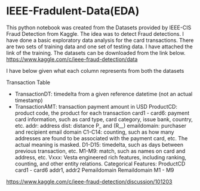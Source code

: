 # IEEE-Fradulent-Data(EDA)
This python notebook was created from the Datasets provided by IEEE-CIS Fraud Detection from Kaggle. The idea was to detect Fraud detections. I have done a basic exploratory data analysis for the card transactions. There are two sets of training data and one set of testing data. I have attached the link of the training. The datasets can be downloaded from the link below.
https://www.kaggle.com/c/ieee-fraud-detection/data

I have below given what each column represents from both the datasets

Transaction Table

- TransactionDT: timedelta from a given reference datetime (not an actual timestamp)
- TransactionAMT: transaction payment amount in USD
ProductCD: product code, the product for each transaction
card1 - card6: payment card information, such as card type, card category, issue bank, country, etc.
addr: address
dist: distance
P_ and (R__) emaildomain: purchaser and recipient email domain
C1-C14: counting, such as how many addresses are found to be associated with the payment card, etc. The actual meaning is masked.
D1-D15: timedelta, such as days between previous transaction, etc.
M1-M9: match, such as names on card and address, etc.
Vxxx: Vesta engineered rich features, including ranking, counting, and other entity relations.
Categorical Features:
ProductCD
card1 - card6
addr1, addr2
Pemaildomain Remaildomain
M1 - M9

https://www.kaggle.com/c/ieee-fraud-detection/discussion/101203

